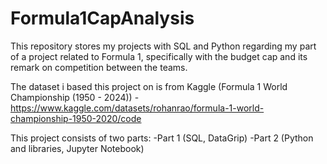 # Formula1CapAnalysis
This repository stores my projects with SQL and Python regarding my part of a project related to Formula 1, specifically with the budget cap and its remark on competition between the teams.

The dataset i based this project on is from Kaggle (Formula 1 World Championship (1950 - 2024)) - https://www.kaggle.com/datasets/rohanrao/formula-1-world-championship-1950-2020/code

This project consists of two parts: 
  -Part 1 (SQL, DataGrip)
  -Part 2 (Python and libraries, Jupyter Notebook)


